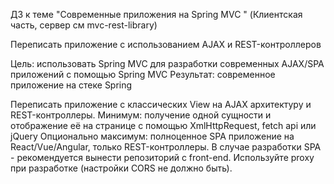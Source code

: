 ДЗ к теме "Современные приложения на Spring MVC "
(Клиентская часть, сервер см mvc-rest-library)


Переписать приложение с использованием AJAX и REST-контроллеров

Цель: использовать Spring MVC для разработки современных AJAX/SPA приложений c помощью Spring MVC Результат: современное
приложение на стеке Spring

Переписать приложение с классических View на AJAX архитектуру и REST-контроллеры. Минимум: получение одной сущности и
отображение её на странице с помощью XmlHttpRequest, fetch api или jQuery Опционально максимум: полноценное SPA
приложение на React/Vue/Angular, только REST-контроллеры. В случае разработки SPA - рекомендуется вынести репозиторий с
front-end. Используйте proxy при разработке (настройки CORS не должно быть).


